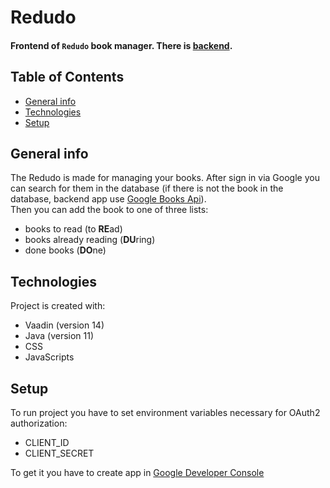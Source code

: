 Redudo
===

#### Frontend of `Redudo` book manager. There is [backend](https://github.com/Mikolajczyk-Kamil/redudo-backend "Backend").

Table of Contents
---
* [General info](#general-info)
* [Technologies](#technologies)
* [Setup](#setup)

General info
---
The Redudo is made for managing your books. After sign in via Google you can search for them in the database
(if there is not the book in the database, backend app use [Google Books Api](https://developers.google.com/books "Google Books Api")).\
Then you can add the book to one of three lists:
* books to read (to **RE**ad)
* books already reading (**DU**ring)
* done books (**DO**ne)

Technologies
---
Project is created with:
* Vaadin (version 14)
* Java (version 11)
* CSS
* JavaScripts

Setup
---
To run project you have to set environment variables necessary for OAuth2 authorization:
* CLIENT_ID
* CLIENT_SECRET

To get it you have to create app in [Google Developer Console](https://console.cloud.google.com/apis/credentials "Google Developer Console")
